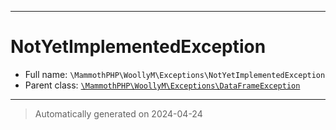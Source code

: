 ***

# NotYetImplementedException





* Full name: `\MammothPHP\WoollyM\Exceptions\NotYetImplementedException`
* Parent class: [`\MammothPHP\WoollyM\Exceptions\DataFrameException`](./DataFrameException.md)






***
> Automatically generated on 2024-04-24
